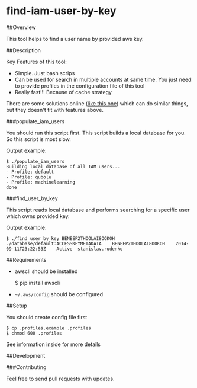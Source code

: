 # find-iam-user-by-key

##Overview

This tool helps to find a user name by provided aws key.


##Description

Key Features of this tool:

* Simple. Just bash scrips
* Can be used for search in multiple accounts at same time. You just need to provide profiles in the configuration file of this tool
* Really fast!!! Because of cache strategy

There are some solutions online ([like this one](https://gist.github.com/OnlyInAmerica/9964456
"Find an AWS IAM user corresponding to an AWS Access Key")) which can do similar things,
but they doesn't fit with features above.

###populate_iam_users

You should run this script first. This script builds a local database for you. So this script is most slow.

Output example:

    $ ./populate_iam_users
    Building local database of all IAM users...
    - Profile: default
    - Profile: qubole
    - Profile: machinelearning
    done
    
###find_user_by_key

This script reads local database and performs searching for a specific user which owns provided key.

Output example:

    $ ./find_user_by_key BENEEP2THOOLAI8OOKOH
    ./database/default:ACCESSKEYMETADATA	BENEEP2THOOLAI8OOKOH	2014-09-11T23:22:53Z	Active	stanislav.rudenko

##Requirements

* awscli should be installed


    
    $ pip install awscli
    
* ``~/.aws/config`` should be configured

##Setup

You should create config file first

    $ cp .profiles.example .profiles
    $ chmod 600 .profiles
    
See information inside for more details
 

##Development

###Contributing

Feel free to send pull requests with updates.
